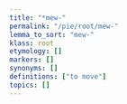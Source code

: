 ```yaml
---
title: "*mew-"
permalink: "/pie/root/mew-"
lemma_to_sort: "mew-"
klass: root
etymology: []
markers: []
synonyms: []
definitions: ["to move"]
topics: []
---
```

